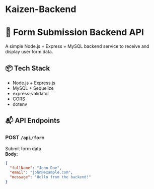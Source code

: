 # Kaizen-Backend

# 📝 Form Submission Backend API

A simple Node.js + Express + MySQL backend service to receive and display user form data.

## 📦 Tech Stack
- Node.js + Express.js
- MySQL + Sequelize
- express-validator
- CORS
- dotenv

## 📬 API Endpoints

### POST `/api/form`
Submit form data  
**Body:**
```json
{
  "fullName": "John Doe",
  "email": "john@example.com",
  "message": "Hello from the backend!"
}
